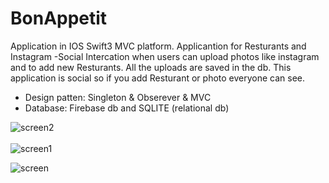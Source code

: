 # BonAppetit


Application in IOS Swift3 MVC platform.
Applicantion for Resturants and  Instagram -Social Intercation when users can upload photos like instagram and to add new Resturants.
All the uploads are saved in the db.
This application is social so if you add Resturant or photo everyone can see.

* Design patten: Singleton & Obserever & MVC
* Database: Firebase db and SQLITE (relational db)

![screen2](http://imageshack.com/a/img923/1538/GKoC1D.png)   <br><br>   ![screen1](http://imageshack.com/a/img924/993/z7cO9f.png)

![screen](http://imageshack.com/a/img924/1294/HwY0Om.png)


